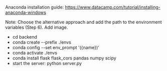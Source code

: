 Anaconda installation guide: https://www.datacamp.com/tutorial/installing-anaconda-windows

Note: Choose the alternative approach and add the path to the environment variables (Step 6). Add image.

- cd backend
- conda create --prefix ./envs
- conda config --set env_prompt '({name})'
- conda activate ./envs
- conda install flask flask_cors pandas numpy scipy
- start the server: python server.py
